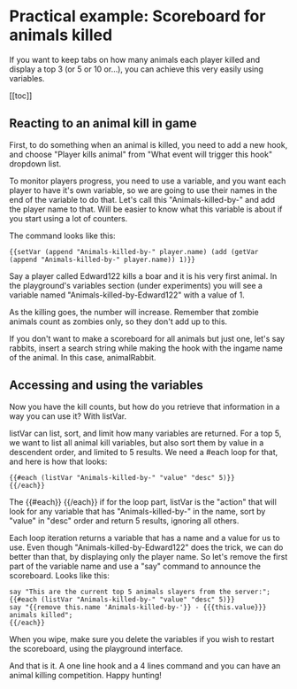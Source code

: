 # Practical example: Scoreboard for animals killed

If you want to keep tabs on how many animals each player killed and display a top 3 (or 5 or 10 or...), you can achieve this very easily using variables.

[[toc]]

## Reacting to an animal kill in game

First, to do something when an animal is killed, you need to add a new hook, and choose "Player kills animal" from "What event will trigger this hook" dropdown list.

To monitor players progress, you need to use a variable, and you want each player to have it's own variable, so we are going to use their names in the end of the variable to do that. 
Let's call this "Animals-killed-by-" and add the player name to that. Will be easier to know what this variable is about if you start using a lot of counters. 

The command looks like this:

```
{{setVar (append "Animals-killed-by-" player.name) (add (getVar (append "Animals-killed-by-" player.name)) 1)}}
```

Say a player called Edward122 kills a boar and it is his very first animal. In the playground's variables section (under experiments) you will see a variable named "Animals-killed-by-Edward122" with a value of 1.

As the killing goes, the number will increase. Remember that zombie animals count as zombies only, so they don't add up to this.

If you don't want to make a scoreboard for all animals but just one, let's say rabbits, insert a search string while making the hook with the ingame name of the animal. In this case, animalRabbit.

## Accessing and using the variables

Now you have the kill counts, but how do you retrieve that information in a way you can use it? With listVar.

listVar can list, sort, and limit how many variables are returned. For a top 5, we want to list all animal kill variables, but also sort them by value in a descendent order, and limited to 5 results. We need a #each loop for that, and here is how that looks:

```
{{#each (listVar "Animals-killed-by-" "value" "desc" 5)}} 
{{/each}} 
```
The {{#each}} {{/each}} if for the loop part, listVar is the "action" that will look for any variable that has "Animals-killed-by-" in the name, sort by "value" in "desc" order and return 5 results, ignoring all others.

Each loop iteration returns a variable that has a name and a value for us to use. Even though "Animals-killed-by-Edward122" does the trick, we can do better than that, by displaying only the player name. So let's remove the first part of the variable name and use a "say" command to announce the scoreboard. Looks like this:

```
say "This are the current top 5 animals slayers from the server:"; 
{{#each (listVar "Animals-killed-by-" "value" "desc" 5)}} 
say "{{remove this.name 'Animals-killed-by-'}} - {{{this.value}}} animals killed"; 
{{/each}} 
```
When you wipe, make sure you delete the variables if you wish to restart the scoreboard, using the playground interface. 

And that is it. A one line hook and a 4 lines command and you can have an animal killing competition. Happy hunting!
